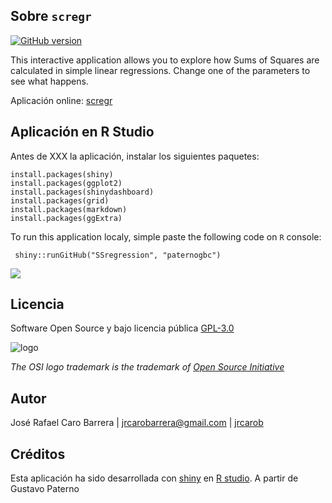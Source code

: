 ## Sobre `scregr`

[![GitHub version](https://badge.fury.io/gh/paternogbc%2FSSregression.svg)](http://badge.fury.io/gh/paternogbc%2FSSregression)


This interactive application allows you to explore how Sums of Squares are calculated in simple linear regressions. Change one of the parameters to see what happens.

Aplicación online: [scregr](https://paternogbc.shinyapps.io/SS_regression)

## Aplicación en R Studio

Antes de XXX la aplicación, instalar los siguientes paquetes:

```{r} 
install.packages(shiny)
install.packages(ggplot2)
install.packages(shinydashboard)
install.packages(grid)
install.packages(markdown)
install.packages(ggExtra)
```

To run this application localy, simple paste the following code on `R` console: 
```{r} 
 shiny::runGitHub("SSregression", "paternogbc")
```

![](http://i.imgur.com/d6i4LGy.png)



## Licencia
Software Open Source y bajo licencia pública [GPL-3.0](http://www.gnu.org/licenses/gpl-3.0.en.html)

![logo](https://raw.githubusercontent.com/paternogbc/SSregression/master/www/logo.png) 

_The OSI logo trademark is the trademark of [Open Source Initiative](http://opensource.org/)_

## Autor
José Rafael Caro Barrera | jrcarobarrera@gmail.com | [jrcarob](https://github.com/jrcarob)

## Créditos

Esta aplicación ha sido desarrollada con [shiny](http://shiny.rstudio.com/) en 
[R studio](https://www.rstudio.com/).
A partir de Gustavo Paterno 

